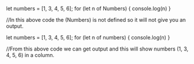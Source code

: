 let numbers = [1, 3, 4, 5, 6];
for (let n of Numbers) {
  console.log(n)
}

//In this above code the (Numbers) is not defined so it will not give you an output.

let numbers = [1, 3, 4, 5, 6];
for (let n of numbers) {
  console.log(n)
}

//From this above code we can get output and this will show numbers (1, 3, 4, 5, 6) in a column.
